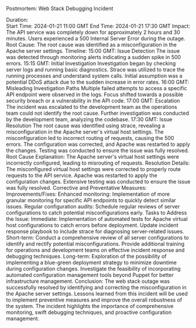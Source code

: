 

Postmortem: Web Stack Debugging Incident


Duration:	
Start Time: 2024-01-21 11:00 GMT
End Time: 2024-01-21 17:30 GMT
Impact:
The API service was completely down for approximately 2 hours and 30 minutes.
Users experienced a 500 Internal Server Error during the outage.
Root Cause:
The root cause was identified as a misconfiguration in the Apache server settings.
Timeline:
15:00 GMT: Issue Detection
The issue was detected through monitoring alerts indicating a sudden spike in 500 errors.
15:15 GMT: Initial Investigation
Investigation began by checking server logs and running basic diagnostics.
Strace was utilized to trace the running processes and understand system calls.
Initial assumption was a potential DDoS attack due to the sudden increase in error rates.
16:00 GMT: Misleading Investigation Paths
Multiple failed attempts to access a specific API endpoint were observed in the logs.
Focus shifted towards a possible security breach or a vulnerability in the API code.
17:00 GMT: Escalation
The incident was escalated to the development team as the operations team could not identify the root cause.
Further investigation was conducted by the development team, analyzing the  codebase.
17:30 GMT: Issue Resolution
The root cause was identified using strace, revealing a misconfiguration in the Apache server's virtual host settings.
The misconfiguration led to incorrect routing of requests, causing the 500 errors.
The configuration was corrected, and Apache was restarted to apply the changes.
Testing was conducted to ensure the issue was fully resolved.
Root Cause Explanation:
The Apache server's virtual host settings were incorrectly configured, leading to misrouting of requests.
Resolution Details:
The misconfigured virtual host settings were corrected to properly route requests to the API service.
Apache was restarted to apply the configuration changes.
Extensive testing was conducted to ensure the issue was fully resolved.
Corrective and Preventative Measures:
Improvements/Fixes:
Enhanced monitoring: Implementation of more granular monitoring for specific API endpoints to quickly detect similar issues.
Regular configuration audits: Schedule regular reviews of server configurations to catch potential misconfigurations early.
Tasks to Address the Issue:
Immediate:
Implementation of automated tests for Apache virtual host configurations to catch errors before deployment.
Update incident response playbook to include strace for diagnosing server-related issues.
Short-term:
Conduct a comprehensive review of all server configurations to identify and rectify potential misconfigurations.
Provide additional training for operations and development teams on effective incident response and debugging techniques.
Long-term:
Exploration of the possibility of implementing a blue-green deployment strategy to minimize downtime during configuration changes.
Investigate the feasibility of incorporating automated configuration management tools beyond Puppet for better infrastructure management.
Conclusion:
The web stack outage was successfully resolved by identifying and correcting the misconfiguration in the Apache server settings. Lessons learned from this incident will be used to implement preventive measures and improve the overall robustness of the system. The incident highlights the importance of comprehensive monitoring, swift debugging techniques, and proactive configuration management.

